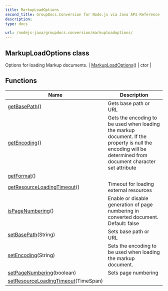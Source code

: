 ```yaml
---
title: MarkupLoadOptions
second_title: GroupDocs.Conversion for Node.js via Java API Reference
description: 
type: docs

url: /nodejs-java/groupdocs.conversion/markuploadoptions/
---
```


## MarkupLoadOptions class
Options for loading Markup documents.
| [MarkupLoadOptions](markuploadoptions)() | ctor |

## Functions

| Name | Description |
| --- | --- |
| [getBasePath](getbasepath)() | Gets base path or URL |
| [getEncoding](getencoding)() | Gets the encoding to be used when loading the markup document. If the property is null the encoding will be determined from document character set attribute |
| [getFormat](getformat)() |  |
| [getResourceLoadingTimeout](getresourceloadingtimeout)() | Timeout for loading external resources |
| [isPageNumbering](ispagenumbering)() | Enable or disable generation of page numbering in converted document. Default: false |
| [setBasePath](setbasepath)(String) | Sets base path or URL |
| [setEncoding](setencoding)(String) | Sets the encoding to be used when loading the markup document. |
| [setPageNumbering](setpagenumbering)(boolean) | Sets page numbering |
| [setResourceLoadingTimeout](setresourceloadingtimeout)(TimeSpan) |  |
